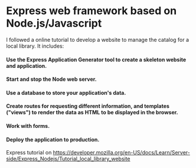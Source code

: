 # Express web framework based on Node.js/Javascript #
I followed a online tutorial to develop a website to manage the catalog for a local library. It includes: 
#### Use the Express Application Generator tool to create a skeleton website and application. ####
#### Start and stop the Node web server. ####
#### Use a database to store your application's data. ####
#### Create routes for requesting different information, and templates ("views") to render the data as HTML to be displayed in the browser. ####
#### Work with forms. ####
#### Deploy the application to production. ####
Express tutorial on https://developer.mozilla.org/en-US/docs/Learn/Server-side/Express_Nodejs/Tutorial_local_library_website
